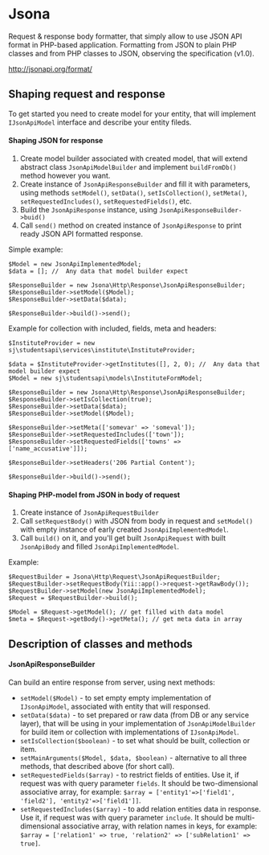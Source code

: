 # Jsona

Request & response body formatter, that simply allow to use JSON API format in PHP-based application. Formatting from JSON to plain PHP classes and from PHP classes to JSON, observing the specification (v1.0).

http://jsonapi.org/format/
## Shaping request and response
To get started you need to create model for your entity, that will implement `IJsonApiModel` interface and describe your entity fileds.

#### Shaping JSON for response
1. Create model builder associated with created model, that will extend abstract class `JsonApiModelBuilder` and implement `buildFromDb()` method however you want.
2. Create instance of `JsonApiResponseBuilder` and fill it with parameters, using methods `setModel()`, `setData()`, `setIsCollection()`, `setMeta()`, `setRequestedIncludes()`, `setRequestedFields()`, etc.
3. Build the `JsonApiResponse` instance, using `JsonApiResponseBuilder->buid()`
4. Call `send()` method on created instance of `JsonApiResponse` to print ready JSON API formatted response.

Simple example:
```
$Model = new JsonApiImplementedModel;
$data = []; //  Any data that model builder expect

$ResponseBuilder = new Jsona\Http\Response\JsonApiResponseBuilder;
$ResponseBuilder->setModel($Model);
$ResponseBuilder->setData($data);

$ResponseBuilder->build()->send();
```

Example for collection with included, fields, meta and headers:
```
$InstituteProvider = new sj\studentsapi\services\institute\InstituteProvider;

$data = $InstituteProvider->getInstitutes([], 2, 0); //  Any data that model builder expect
$Model = new sj\studentsapi\models\InstituteFormModel;

$ResponseBuilder = new Jsona\Http\Response\JsonApiResponseBuilder;
$ResponseBuilder->setIsCollection(true);
$ResponseBuilder->setData($data);
$ResponseBuilder->setModel($Model);

$ResponseBuilder->setMeta(['somevar' => 'someval']);
$ResponseBuilder->setRequestedIncludes(['town']);
$ResponseBuilder->setRequestedFields(['towns' => ['name_accusative']]);

$ResponseBuilder->setHeaders('206 Partial Content');

$ResponseBuilder->build()->send();
```

#### Shaping PHP-model from JSON in body of request
1. Create instance of `JsonApiRequestBuilder`
2. Call `setRequestBody()` with JSON from body in request and `setModel()` with empty instance of early created `JsonApiImplementedModel`.
3. Call `build()` on it, and you'll get built `JsonApiRequest` with built `JsonApiBody` and filled `JsonApiImplementedModel`.

Example:
```
$RequestBuilder = Jsona\Http\Request\JsonApiRequestBuilder;
$RequestBuilder->setRequestBody(Yii::app()->request->getRawBody());
$RequestBuilder->setModel(new JsonApiImplementedModel);
$Request = $RequestBuilder->build();

$Model = $Request->getModel(); // get filled with data model
$meta = $Request->getBody()->getMeta(); // get meta data in array
```

## Description of classes and methods

#### JsonApiResponseBuilder
Can build an entire response from server, using next methods:
- `setModel($Model)` - to set empty empty implementation of `IJsonApiModel`, associated with entity that will responsed.
- `setData($data)` - to set prepared or raw data (from DB or any service layer), that will be using in your implementation of `JsonApiModelBuilder` for build item or collection with implementations of `IJsonApiModel`.
- `setIsCollection($boolean)` - to set what should be built, collection or item.
- `setMainArguments($Model, $data, $boolean)` - alternative to all three methods, that described above (for short call).
- `setRequestedFields($array)` - to restrict fields of entities. Use it, if request was with query parameter `fields`. It should be two-dimensional associative array, for example: `$array = ['entity1'=>['field1', 'field2'], 'entity2'=>['field1']]`.
- `setRequestedIncludes($array)` - to add relation entities data in response. Use it, if request was with query parameter `include`. It should be multi-dimensional associative array, with relation names in keys, for example: `$array = ['relation1' => true, 'relation2' => ['subRelation1' => true]`.
